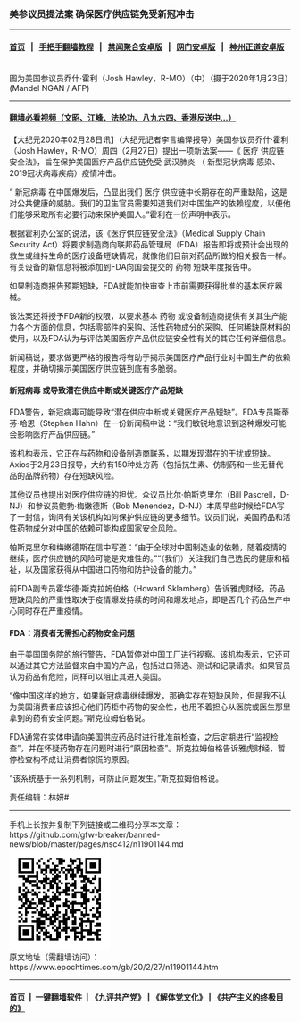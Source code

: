 ### 美参议员提法案 确保医疗供应链免受新冠冲击
------------------------

#### [首页](https://github.com/gfw-breaker/banned-news/blob/master/README.md) &nbsp;&nbsp;|&nbsp;&nbsp; [手把手翻墙教程](https://github.com/gfw-breaker/guides/wiki) &nbsp;&nbsp;|&nbsp;&nbsp; [禁闻聚合安卓版](https://github.com/gfw-breaker/bn-android) &nbsp;&nbsp;|&nbsp;&nbsp; [网门安卓版](https://github.com/oGate2/oGate) &nbsp;&nbsp;|&nbsp;&nbsp; [神州正道安卓版](https://github.com/SzzdOgate/update) 



<div><img alt="" class="aligncenter wp-post-image" src="https://i.epochtimes.com/assets/uploads/2020/02/000_1OB1VY-600x400.jpg"/>
<div class="red16 caption">
 图为美国参议员乔什·霍利（Josh Hawley，R-MO）（中）（摄于2020年1月23日）(Mandel NGAN / AFP)
</div>
</div><hr/>

#### [翻墙必看视频（文昭、江峰、法轮功、八九六四、香港反送中...）](https://github.com/gfw-breaker/banned-news/blob/master/pages/link3.md)

<div><p>
 【大纪元2020年02月28日讯】（大纪元记者李言编译报导）美国参议员乔什·霍利（Josh Hawley，R-MO）周四（2月27日）提出一项新法案——《
 <ok href="https://www.epochtimes.com/gb/tag/%E5%8C%BB%E7%96%97.html">
  医疗
 </ok>
 供应链安全法》，旨在保护美国医疗产品供应链免受
 <ok href="https://www.epochtimes.com/gb/tag/%E6%AD%A6%E6%B1%89%E8%82%BA%E7%82%8E.html">
  武汉肺炎
 </ok>
 （
 <ok href="https://www.epochtimes.com/gb/tag/%E6%96%B0%E5%9E%8B%E5%86%A0%E7%8A%B6%E7%97%85%E6%AF%92.html">
  新型冠状病毒
 </ok>
 感染、2019冠状病毒疾病）疫情冲击。
</p>
<p>
 “
 <ok href="https://www.epochtimes.com/gb/tag/%E6%96%B0%E5%86%A0%E7%97%85%E6%AF%92.html">
  新冠病毒
 </ok>
 在中国爆发后，凸显出我们
 <ok href="https://www.epochtimes.com/gb/tag/%E5%8C%BB%E7%96%97.html">
  医疗
 </ok>
 供应链中长期存在的严重缺陷，这是对公共健康的威胁。我们的卫生官员需要知道我们对中国生产的依赖程度，以便他们能够采取所有必要行动来保护美国人。”霍利在一份声明中表示。
</p>
<p>
 根据霍利办公室的说法，该《医疗供应链安全法》（Medical Supply Chain Security Act）将要求制造商向联邦药品管理局（FDA）报告即将或预计会出现的救生或维持生命的医疗设备短缺情况，就像他们目前对药品所做的相关报告一样。有关设备的新信息将被添加到FDA向国会提交的
 <ok href="https://www.epochtimes.com/gb/tag/%E8%8D%AF%E7%89%A9.html">
  药物
 </ok>
 短缺年度报告中。
</p>
<p>
 如果制造商报告预期短缺，FDA就能加快审查上市前需要获得批准的基本医疗器械。
</p>
<p>
 该法案还将授予FDA新的权限，以要求基本
 <ok href="https://www.epochtimes.com/gb/tag/%E8%8D%AF%E7%89%A9.html">
  药物
 </ok>
 或设备制造商提供有关其生产能力各个方面的信息，包括零部件的采购、活性药物成分的采购、任何稀缺原材料的使用，以及FDA认为与评估美国医疗产品供应链安全性有关的其它任何详细信息。
</p>
<p>
 新闻稿说，要求做更严格的报告将有助于揭示美国医疗产品行业对中国生产的依赖程度，并确切揭示美国医疗供应链到底有多脆弱。
</p>
<h4>
 <ok href="https://www.epochtimes.com/gb/tag/%E6%96%B0%E5%86%A0%E7%97%85%E6%AF%92.html">
  新冠病毒
 </ok>
 或导致潜在供应中断或关键医疗产品短缺
</h4>
<p>
 FDA警告，新冠病毒可能导致“潜在供应中断或关键医疗产品短缺”。FDA专员斯蒂芬·哈恩（Stephen Hahn）在一份新闻稿中说：“我们敏锐地意识到这种爆发可能会影响医疗产品供应链。”
</p>
<p>
 该机构表示，它正在与药物和设备制造商联系，以期发现潜在的干扰或短缺。Axios于2月23日报导，大约有150种处方药（包括抗生素、仿制药和一些无替代品的品牌药物）存在短缺风险。
</p>
<p>
 其他议员也提出对医疗供应链的担忧。众议员比尔·帕斯克里尔（Bill Pascrell，D-NJ）和参议员鲍勃·梅嫩德斯（Bob Menendez，D-NJ）本周早些时候给FDA写了一封信，询问有关该机构如何保护供应链的更多细节。议员们说，美国药品和活性药物成分对中国的依赖可能构成国家安全风险。
</p>
<p>
 帕斯克里尔和梅嫩德斯在信中写道：“由于全球对中国制造业的依赖，随着疫情的继续，医疗供应链的风险可能是灾难性的。”“（我们）关注我们自己选民的健康和福祉，以及国家获得从中国进口药物和防护设备的能力。”
</p>
<p>
 前FDA副专员霍华德·斯克拉姆伯格（Howard Sklamberg）告诉雅虎财经，药品短缺风险的严重性取决于疫情爆发持续的时间和爆发地点，即是否几个药品生产中心同时存在严重疫情。
</p>
<h4>
 FDA：消费者无需担心药物安全问题
</h4>
<p>
 由于美国国务院的旅行警告，FDA暂停对中国工厂进行视察。该机构表示，它还可以通过其它方法监督来自中国的产品，包括进口筛选、测试和记录请求。如果官员认为药品有危险，同样可以阻止其进入美国。
</p>
<p>
 “像中国这样的地方，如果新冠病毒继续爆发，那确实存在短缺风险，但是我不认为美国消费者应该担心他们药柜中药物的安全性，也用不着担心从医院或医生那里拿到的药有安全问题。”斯克拉姆伯格说。
</p>
<p>
 FDA通常在实体申请向美国供应药品时进行批准前检查，之后定期进行“监视检查”，并在怀疑药物存在问题时进行“原因检查”。斯克拉姆伯格告诉雅虎财经，暂停检查构不成让消费者惊慌的原因。
</p>
<p>
 “该系统基于一系列机制，可防止问题发生。”斯克拉姆伯格说。
</p>
<p>
 责任编辑：林妍#
</p>
</div>
<hr/>
手机上长按并复制下列链接或二维码分享本文章：<br/>
https://github.com/gfw-breaker/banned-news/blob/master/pages/nsc412/n11901144.md <br/>
<a href='https://github.com/gfw-breaker/banned-news/blob/master/pages/nsc412/n11901144.md'><img src='https://github.com/gfw-breaker/banned-news/blob/master/pages/nsc412/n11901144.md.png'/></a> <br/>
原文地址（需翻墙访问）：https://www.epochtimes.com/gb/20/2/27/n11901144.htm


------------------------
#### [首页](https://github.com/gfw-breaker/banned-news/blob/master/README.md) &nbsp;|&nbsp; [一键翻墙软件](https://github.com/gfw-breaker/nogfw/blob/master/README.md) &nbsp;| [《九评共产党》](https://github.com/gfw-breaker/9ping.md/blob/master/README.md#九评之一评共产党是什么) | [《解体党文化》](https://github.com/gfw-breaker/jtdwh.md/blob/master/README.md) | [《共产主义的终极目的》](https://github.com/gfw-breaker/gczydzjmd.md/blob/master/README.md)


<img src='http://gfw-breaker.win/banned-news/pages/nsc412/n11901144.md' width='0px' height='0px'/>